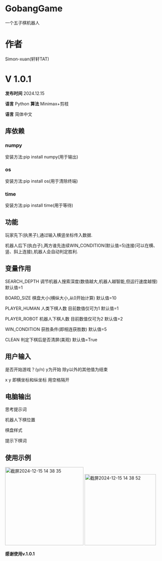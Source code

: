 # GobangGame
一个五子棋机器人

# 作者
Simon-xuan(轩轩TAT)
# V 1.0.1
**发布时间** 2024.12.15

**语言** Python
**算法** Minimax+剪枝

**语言** 简体中文
## 库依赖
### numpy 
安装方法:pip install numpy(用于输出)
### os
安装方法:pip install os(用于清除终端)
### time
安装方法:pip install time(用于等待)
## 功能
玩家先下(执黑子),通过输入横竖坐标传入数据.

机器人后下(执白子),两方谁先连续WIN_CONDITION(默认值=5)连接(可以在横、竖、斜上连接),机器人会自动判定胜利.
## 变量作用
SEARCH_DEPTH 调节机器人搜索深度(数值越大,机器人越智能,但运行速度越慢) 默认值=1

BOARD_SIZE 棋盘大小(横纵大小,从0开始计算) 默认值=10

PLAYER_HUMAN 人类下棋人数 目前数值仅可为1 默认值=1

PLAYER_ROBOT 机器人下棋人数 目前数值仅可为2 默认值=2

WIN_CONDITION 获胜条件(即相连获胜数) 默认值=5

CLEAN 判定下棋后是否清屏(美观) 默认值=True
## 用户输入
是否开始游戏？(y/n) y为开始 除y以外的其他值为结束

x y 即横坐标和纵坐标 用空格隔开
## 电脑输出
思考提示词

机器人下棋位置

棋盘样式

提示下棋词
## 使用示例
<img width="255" alt="截屏2024-12-15 14 38 35" src="https://github.com/user-attachments/assets/107000f9-62b0-4704-8b54-c0efeb48619b" />
<img width="232" alt="截屏2024-12-15 14 38 52" src="https://github.com/user-attachments/assets/88b922aa-2c95-4dc4-b674-aa6016ba981c" />

**感谢使用v.1.0.1**

